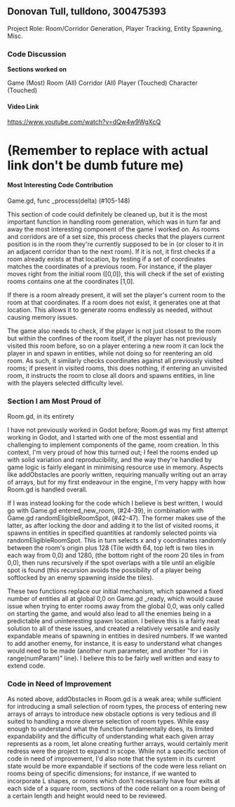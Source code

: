 ## Donovan Tull, tulldono, 300475393

Project Role: Room/Corridor Generation, Player Tracking, Entity Spawning, Misc.

### Code Discussion

**Sections worked on**

Game (Most)
Room (All)
Corridor (All)
Player (Touched)
Character (Touched)

#### Video Link
https://www.youtube.com/watch?v=dQw4w9WgXcQ
# (Remember to replace with actual link don't be dumb future me)

#### Most Interesting Code Contribution

Game.gd, func _process(delta) (#105-148)

This section of code could definitely be cleaned up, but it is the most important function in handling room generation, which was in turn far and away the most interesting component of the game I worked on. As rooms and corridors are of a set size, this process checks that the players current position is in the room they're currently supposed to be in (or closer to it in an adjacent corridor than to the next room). If it is not, it first checks if a room already exists at that location, by testing if a set of coordinates matches the coordinates of a previous room. For instance, if the player moves right from the initial room ([0,0]), this will check if the set of existing rooms contains one at the coordinates [1,0]. 

If there is a room already present, it will set the player's current room to the room at that coordinates. If a room does not exist, it generates one at that location. This allows it to generate rooms endlessly as needed, without causing memory issues.

The game also needs to check, if the player is not just closest to the room but within the confines of the room itself, if the player has not previously visited this room before, so on a player entering a new room it can lock the player in and spawn in entities, while not doing so for reentering an old room. As such, it similarly checks coordinates against all previously visited rooms; if present in visited rooms, this does nothing, if entering an unvisited room, it instructs the room to close all doors and spawns entities, in line with the players selected difficulty level.

### Section I am Most Proud of

Room.gd, in its entirety

I have not previously worked in Godot before; Room.gd was my first attempt working in Godot, and I started with one of the most essential and challenging to implement components of the game, room creation. In this context, I'm very proud of how this turned out; I feel the rooms ended up with solid variation and reproducibility, and the way they're handled by game logic is fairly elegant in minimising resource use in memory. Aspects like addObstacles are poorly written, requiring manually writing out an array of arrays, but for my first endeavour in the engine, I'm very happy with how Room.gd is handled overall.

If I was instead looking for the code which I believe is best written, I would go with Game.gd entered_new_room, (#24-39), in combination with Game.gd randomEligibleRoomSpot, (#42-47). The former makes use of the latter, as after locking the door and adding it to the list of visited rooms, it spawns in entities in specified quantities at randomly selected points via randomEligibleRoomSpot. This in turn selects x and y coordinates randomly between the room's origin plus 128 (Tile width 64, top left is two tiles in each way from 0,0) and 1280, (the bottom right of the room 20 tiles in from 0,0), then runs recursively if the spot overlaps with a tile until an eligible spot is found (this recursion avoids the possibility of a player being softlocked by an enemy spawning inside the tiles). 

These two functions replace our initial mechanism, which spawned a fixed number of entities all at global 0,0 on Game.gd _ready, which would cause issue when trying to enter rooms away from the global 0,0, was only called on starting the game, and would also lead to all the enemies being in a predictable and uninteresting spawn location. I believe this is a fairly neat solution to all of these issues, and created a relatively versatile and easily expandable means of spawning in entities in desired numbers. If we wanted to add another enemy, for instance, it is easy to understand what changes would need to be made (another num parameter, and another "for i in range(numParam)" line). I believe this to be fairly well written and easy to extend code.

### Code in Need of Improvement

As noted above, addObstacles in Room.gd is a weak area; while sufficient for introducing a small selection of room types, the process of entering new arrays of arrays to introduce new obstacle options is very tedious and ill suited to handling a more diverse selection of room types. While easy enough to understand what the function fundamentally does, its limited expandability and the difficulty of understanding what each given array represents as a room, let alone creating further arrays, would certainly merit redress were the project to expand in scope. While not a specific section of code in need of improvement, I'd also note that the system in its current state would be more expandable if sections of the code were less reliant on rooms being of specific dimensions; for instance, if we wanted to incorporate L shapes, or rooms which don't necessarily have four exits at each side of a square room, sections of the code reliant on a room being of a certain length and height would need to be reviewed.

